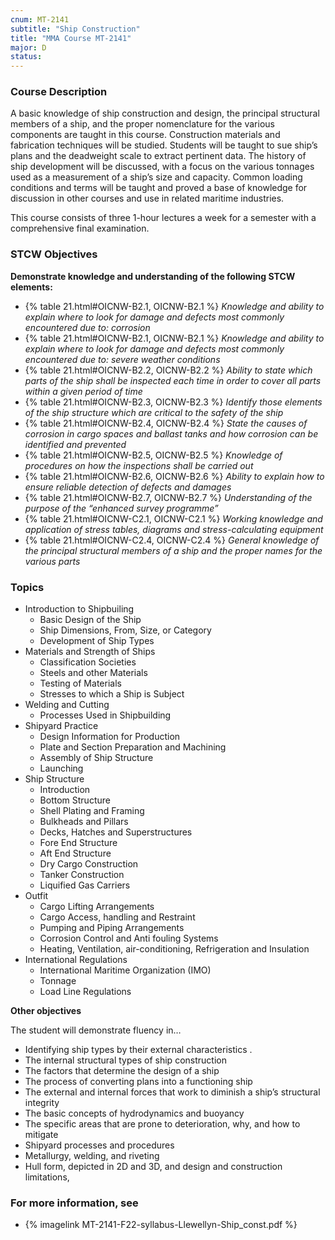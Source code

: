 ```yaml
---
cnum: MT-2141
subtitle: "Ship Construction"
title: "MMA Course MT-2141"
major: D
status: 
---
```


### Course Description

A basic knowledge of ship construction and design, the principal structural members of a ship, and the proper nomenclature for the various components are taught in this course. Construction materials and fabrication techniques will be studied. Students will be taught to sue ship’s plans and the deadweight scale to extract pertinent data. The history of ship development will be discussed, with a focus on the various tonnages used as a measurement of a ship’s size and capacity. Common loading conditions and terms will be taught and proved a base of knowledge for discussion in other courses and use in related maritime industries.

This course consists of three 1-hour lectures a week for a semester with a comprehensive final examination.


### STCW Objectives

**Demonstrate knowledge and understanding of the following STCW elements:**

* {% table 21.html#OICNW-B2.1, OICNW-B2.1 %} *Knowledge and ability to explain where to look for damage and defects most commonly encountered due to: corrosion*
* {% table 21.html#OICNW-B2.1, OICNW-B2.1 %} *Knowledge and ability to explain where to look for damage and defects most commonly encountered due to: severe weather conditions*
* {% table 21.html#OICNW-B2.2, OICNW-B2.2 %} *Ability to state which parts of the ship shall be inspected each time in order to cover all parts within a given period of time*
* {% table 21.html#OICNW-B2.3, OICNW-B2.3 %} *Identify those elements of the ship structure which are critical to the safety of the ship*
* {% table 21.html#OICNW-B2.4, OICNW-B2.4 %} *State the causes of corrosion in cargo spaces and ballast tanks and how corrosion can be identified and prevented*
* {% table 21.html#OICNW-B2.5, OICNW-B2.5 %} *Knowledge of procedures on how the inspections shall be carried out*
* {% table 21.html#OICNW-B2.6, OICNW-B2.6 %} *Ability to explain how to ensure reliable detection of defects and damages*
* {% table 21.html#OICNW-B2.7, OICNW-B2.7 %} *Understanding of the purpose of the “enhanced survey programme”*
* {% table 21.html#OICNW-C2.1, OICNW-C2.1 %} *Working knowledge and application of stress tables, diagrams and stress-calculating equipment*
* {% table 21.html#OICNW-C2.4, OICNW-C2.4 %} *General knowledge of the principal structural members of a ship and the proper names for the various parts*



### Topics

* Introduction to Shipbuiling
	* Basic Design of the Ship
	* Ship Dimensions, From, Size, or Category
	* Development of Ship Types
* Materials and Strength of Ships
	* Classification Societies
	* Steels and other Materials
	* Testing of Materials
	* Stresses to which a Ship is Subject
* Welding and Cutting
	* Processes Used in Shipbuilding
* Shipyard Practice
	* Design Information for Production
	* Plate and Section Preparation and Machining
	* Assembly of Ship Structure
	* Launching
* Ship Structure
	* Introduction
	* Bottom Structure
	* Shell Plating and Framing
	* Bulkheads and Pillars
	* Decks, Hatches and Superstructures
	* Fore End Structure
	* Aft End Structure
	* Dry Cargo Construction
	* Tanker Construction
	* Liquified Gas Carriers
* Outfit
	* Cargo Lifting Arrangements
	* Cargo Access, handling and Restraint
	* Pumping and Piping Arrangements
	* Corrosion Control and Anti fouling Systems
	* Heating, Ventilation, air-conditioning, Refrigeration and Insulation
* International Regulations	
	* International Maritime Organization (IMO)
	* Tonnage
	* Load Line Regulations


**Other objectives**

The student will demonstrate fluency in…
 
*  Identifying ship types by their external characteristics .
*  The internal structural types of ship construction
*  The factors that determine the design of a ship
*  The process of converting plans into a functioning ship
*  The external and internal forces that work to diminish a ship’s structural integrity
*  The basic concepts of hydrodynamics and buoyancy
*  The specific areas that are prone to deterioration, why, and how  to mitigate
*  Shipyard processes and procedures
*  Metallurgy, welding, and riveting
*  Hull form, depicted in 2D and 3D, and design and construction limitations,

### For more information, see 

* {% imagelink MT-2141-F22-syllabus-Llewellyn-Ship_const.pdf %} 




